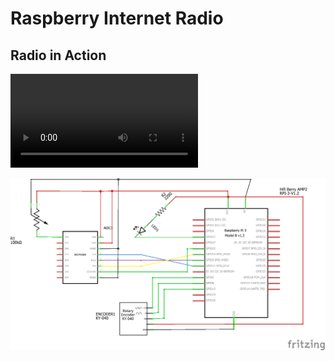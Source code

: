 # Raspberry Internet Radio



## Radio in Action


![<img src="./fritzing/IMG_20200413_200322.jpg">](./fritzing/radio_in_action.mp4)


![](fritzing/radio_sketch_schem.png)